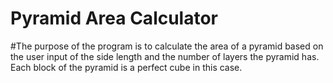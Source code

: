 # Pyramid Area Calculator
#The purpose of the program is to calculate the area of a pyramid based on the user input of the side length and the number of layers the pyramid has. Each block of the pyramid is a perfect cube in this case.
